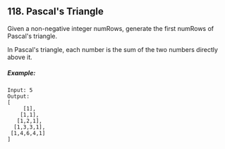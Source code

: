 ## 118. Pascal's Triangle
Given a non-negative integer numRows, generate the first numRows of Pascal's triangle.

In Pascal's triangle, each number is the sum of the two numbers directly above it.

##### Example:
```
Input: 5
Output:
[
     [1],
    [1,1],
   [1,2,1],
  [1,3,3,1],
 [1,4,6,4,1]
]
```